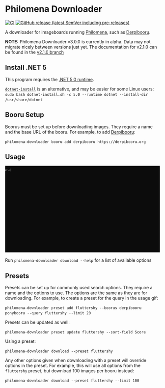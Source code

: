 # Philomena Downloader
[![CI](https://github.com/Sibusten/derpibooru-downloader/actions/workflows/ci.yml/badge.svg)](https://github.com/Sibusten/derpibooru-downloader/actions/workflows/ci.yml)
[![GitHub release (latest SemVer including pre-releases)](https://img.shields.io/github/v/release/Sibusten/derpibooru-downloader?include_prereleases)](https://github.com/Sibusten/derpibooru-downloader/releases)

A downloader for imageboards running [Philomena](https://github.com/derpibooru/philomena), such as [Derpibooru](https://derpibooru.org).

**NOTE:** Philomena Downloader v3.0.0 is currently in alpha. Data may not migrate nicely between versions just yet. The documentation for v2.1.0 can be found in the [v2.1.0 branch](https://github.com/Sibusten/derpibooru-downloader/tree/release-v2.1.0)

## Install .NET 5

This program requires the [.NET 5.0 runtime](https://dotnet.microsoft.com/download/dotnet/5.0/runtime/).

[`dotnet-install`](https://docs.microsoft.com/en-us/dotnet/core/tools/dotnet-install-script) is an alternative, and may be easier for some Linux users: `sudo bash dotnet-install.sh -c 5.0 --runtime dotnet --install-dir /usr/share/dotnet`

## Booru Setup
Boorus must be set up before downloading images. They require a name and the base URL of the booru. For example, to add [Derpibooru](https://derpibooru.org):

`philomena-downloader booru add derpibooru https://derpibooru.org`

## Usage
![Usage](Screenshots/usage.gif)

Run `philomena-downloader download --help` for a list of available options

## Presets

Presets can be set up for commonly used search options. They require a name and the options to use. The options are the same as they are for downloading. For example, to create a preset for the query in the usage gif:

`philomena-downloader preset add fluttershy --boorus derpibooru ponybooru --query fluttershy --limit 20`

Presets can be updated as well:

`philomena-downloader preset update fluttershy --sort-field Score`

Using a preset:

`philomena-downloader download --preset fluttershy`

Any other options given when downloading with a preset will override options in the preset. For example, this will use all options from the `fluttershy` preset, but download 100 images per booru instead:

`philomena-downloader download --preset fluttershy --limit 100`
